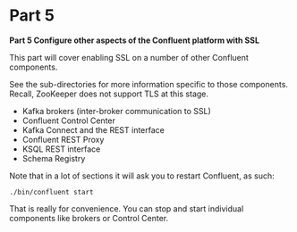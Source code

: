 # Part 5

**Part 5
Configure other aspects of the Confluent platform with SSL**

This part will cover enabling SSL on a number of other Confluent components.

See the sub-directories for more information specific to those components. Recall, ZooKeeper does not support TLS at this stage.

- Kafka brokers (inter-broker communication to SSL)
- Confluent Control Center
- Kafka Connect and the REST interface
- Confluent REST Proxy
- KSQL REST interface
- Schema Registry

Note that in a lot of sections it will ask you to restart Confluent, as such:

```
./bin/confluent start
```

That is really for convenience. You can stop and start individual components like brokers or Control Center.
